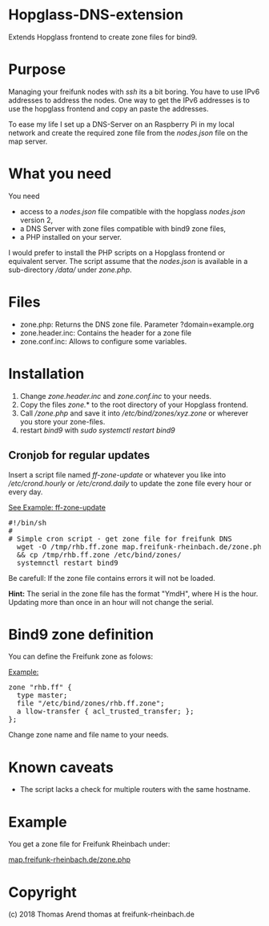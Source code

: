 # Hopglass-DNS-extension
Extends Hopglass frontend to create zone files for bind9.

# Purpose

Managing your freifunk nodes with *ssh* its a bit boring. You have to use IPv6 addresses to address the nodes. One way to get the IPv6 addresses is to use the hopglass frontend and copy an paste the addresses.

To ease my life I set up a DNS-Server on an Raspberry Pi in my local network and create the required zone file from the *nodes.json* file on the map server.

# What you need

You need 

* access to a *nodes.json* file compatible with the hopglass *nodes.json* version 2,
* a DNS Server with zone files compatible with bind9 zone files,
* a PHP installed on your server.

I would prefer to install the PHP scripts on a Hopglass frontend or equivalent server. The script assume that the *nodes.json* is available in a sub-directory */data/* under *zone.php*.  

# Files

* zone.php: Returns the DNS zone file. Parameter ?domain=example.org
* zone.header.inc: Contains the header for a zone file
* zone.conf.inc: Allows to configure some variables.

# Installation

1. Change *zone.header.inc* and *zone.conf.inc* to your needs.
2. Copy the files *zone.** to the root directory of your Hopglass frontend.
3. Call */zone.php* and save it into */etc/bind/zones/xyz.zone* or wherever you store your zone-files.
4. restart *bind9* with *sudo systemctl restart bind9*

## Cronjob for regular updates

Insert a script file named *ff-zone-update* or whatever you like into */etc/crond.hourly* or */etc/crond.daily* to update the zone file every hour or every day.

<u>See Example: ff-zone-update</u>

<pre>
#!/bin/sh
#
# Simple cron script - get zone file for freifunk DNS
  wget -O /tmp/rhb.ff.zone map.freifunk-rheinbach.de/zone.php?domain=example.org \
  && cp /tmp/rhb.ff.zone /etc/bind/zones/
  systemnctl restart bind9
</pre>

Be carefull: If the zone file contains errors it will not be loaded.

**Hint:** The serial in the zone file has the format "YmdH", where H is the hour. Updating more than once in an hour will not change the serial.

# Bind9 zone definition

You can define the Freifunk zone as folows:

<u>Example:</u>

<pre>
zone "rhb.ff" {
  type master;
  file "/etc/bind/zones/rhb.ff.zone";
  a llow-transfer { acl_trusted_transfer; };
};
</pre>

Change zone name and file name to your needs.

# Known caveats

* The script lacks a check for multiple routers with the same hostname.

# Example

You get a zone file for Freifunk Rheinbach under:

[map.freifunk-rheinbach.de/zone.php](http://map.freifunk-rheinbach.de/zone.php)

# Copyright

(c) 2018 Thomas Arend
thomas at freifunk-rheinbach.de
